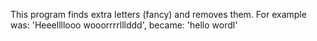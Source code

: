 This program finds extra letters (fancy) and removes them. 
For example was: 'Heeellllooo wooorrrrlllddd', became: 'hello wordl'
